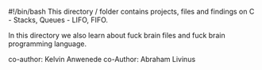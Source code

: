 #!/bin/bash
This directory / folder contains projects, files and findings on C - Stacks, Queues - LIFO, FIFO.

In this directory we also learn about fuck brain files and fuck brain programming language.

co-author: Kelvin Anwenede
co-Author: Abraham Livinus
